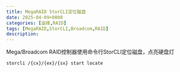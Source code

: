 ```yaml
---
title: MegaRAID StorCLI定位磁盘
date: 2025-04-09+0800
categories: [运维,RAID]
tags: [MegaRAID,StorCLI,Broadcom,RAID]
description: 
---
```


Mega/Broadcom RAID控制器使用命令行StorCLI定位磁盘，点亮硬盘灯
```shell
storcli /{cx}/{ex}/{sx} start locate
```
